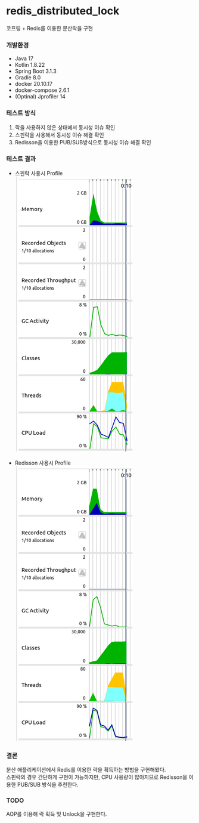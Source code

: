 # redis_distributed_lock
코프링 + Redis를 이용한 분산락을 구현

### 개발환경
* Java 17
* Kotlin 1.8.22
* Spring Boot 3.1.3
* Gradle 8.0
* docker 20.10.17
* docker-compose 2.6.1
* (Optinal) Jprofiler 14

### 테스트 방식
1. 락을 사용하지 않은 상태에서 동시성 이슈 확인
2. 스핀락을 사용해서 동시성 이슈 해결 확인
3. Redisson을 이용한 PUB/SUB방식으로 동시성 이슈 해결 확인


### 테스트 결과
* 스핀락 사용시 Profile<br/>
![스핀락 Profile](images/스핀락.png)
<br/><br/>
* Redisson 사용시 Profile<br/>
![Redisson Profile](images/Redisson.png)

### 결론
분산 애플리케이션에서 Redis를 이용한 락을 획득하는 방법을 구현해봤다.<br/>
스핀락의 경우 간단하게 구현이 가능하지만, CPU 사용량이 많아지므로 Redisson을 이용한 PUB/SUB 방식을 추천한다.

### TODO
AOP를 이용해 락 획득 및 Unlock을 구현한다.
